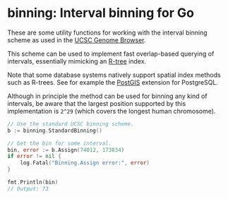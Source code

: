 binning: Interval binning for Go
================================

These are some utility functions for working with the interval binning scheme
as used in the
[UCSC Genome Browser](http://genome.cshlp.org/content/12/6/996.full).

This scheme can be used to implement fast overlap-based querying of intervals,
essentially mimicking an [R-tree](https://en.wikipedia.org/wiki/R-tree)
index.

Note that some database systems natively support spatial index methods such as
R-trees. See for example the [PostGIS](http://postgis.net) extension for
PostgreSQL.

Although in principle the method can be used for binning any kind of
intervals, be aware that the largest position supported by this implementation
is `2^29` (which covers the longest human chromosome).

```go
// Use the standard UCSC binning scheme.
b := binning.StandardBinning()

// Get the bin for some interval.
bin, error := b.Assign(74012, 173034)
if error != nil {
	log.Fatal("Binning.Assign error:", error)
}

fmt.Println(bin)
// Output: 73
```
